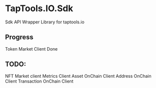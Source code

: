 # TapTools.IO.Sdk
Sdk API Wrapper Library for taptools.io

## Progress
Token Market Client Done

## TODO:
NFT Market client
Metrics Client
Asset OnChain Client
Address OnChain Client
Transaction OnChain Client
